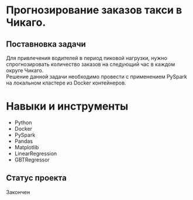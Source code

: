 # Прогнозирование заказов такси в Чикаго.<br>
## Поставновка задачи
Для привлечения водителей в период пиковой нагрузки, нужно спрогнозировать количество заказов на следующий час в каждом округе Чикаго.<br>
Решение данной задачи необходимо провести с применением PySpark на локальном кластере из Docker контейнеров.
# Навыки и инструменты
- Python
- Docker
- PySpark
- Pandas
-  Matplotlib
-  LinearRegression
-  GBTRegressor

## Статус проекта
Закончен

